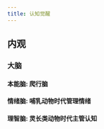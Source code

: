 ```yaml
---
title: 认知觉醒
---
```


## 内观

### 大脑
#### 本能脑:  爬行脑
#### 情绪脑:  哺乳动物时代管理情绪
#### 理智脑:  灵长类动物时代主管认知
####
